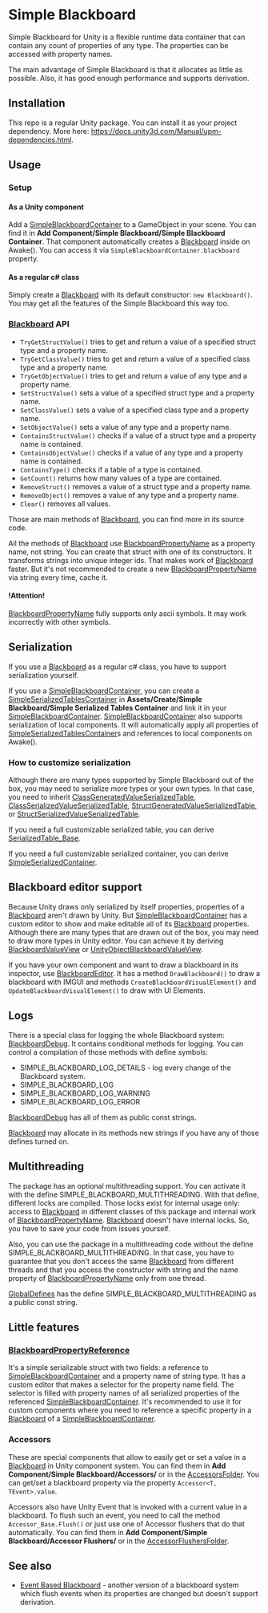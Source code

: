 # Simple Blackboard
Simple Blackboard for Unity is a flexible runtime data container that can contain any count of properties of any type.
The properties can be accessed with property names.

The main advantage of Simple Blackboard is that it allocates as little as possible.
Also, it has good enough performance and supports derivation.

## Installation

This repo is a regular Unity package. You can install it as your project dependency.
More here: https://docs.unity3d.com/Manual/upm-dependencies.html.

## Usage

### Setup

#### As a Unity component

Add a [SimpleBlackboardContainer] to a GameObject in your scene.
You can find it in **Add Component/Simple Blackboard/Simple Blackboard Container**.
That component automatically creates a [Blackboard] inside on Awake().
You can access it via `SimpleBlackboardContainer.blackboard` property.

#### As a regular c# class

Simply create a [Blackboard] with its default constructor: `new Blackboard()`.
You may get all the features of the Simple Blackboard this way too.


### [Blackboard] API

- `TryGetStructValue()` tries to get and return a value of a specified struct type and a property name.
- `TryGetClassValue()` tries to get and return a value of a specified class type and a property name.
- `TryGetObjectValue()` tries to get and return a value of any type and a property name.
- `SetStructValue()` sets a value of a specified struct type and a property name.
- `SetClassValue()` sets a value of a specified class type and a property name.
- `SetObjectValue()` sets a value of any type and a property name.
- `ContainsStructValue()` checks if a value of a struct type and a property name is contained.
- `ContainsObjectValue()` checks if a value of any type and a property name is contained.
- `ContainsType()` checks if a table of a type is contained.
- `GetCount()` returns how many values of a type are contained.
- `RemoveStruct()` removes a value of a struct type and a property name.
- `RemoveObject()` removes a value of any type and a property name.
- `Clear()` removes all values.

Those are main methods of [Blackboard], you can find more in its source code.

All the methods of [Blackboard] use [BlackboardPropertyName]
as a property name, not string. You can create that struct with one of its constructors. 
It transforms strings into unique integer ids. That makes work of [Blackboard] faster. 
But it's not recommended to create a new [BlackboardPropertyName] via string every time, cache it.

#### !Attention!

[BlackboardPropertyName] fully supports only ascii symbols. It may work incorrectly with other symbols.

## Serialization

If you use a [Blackboard] as a regular c# class, you have to support serialization yourself.

If you use a [SimpleBlackboardContainer], you can create a [SimpleSerializedTablesContainer]
in **Assets/Create/Simple Blackboard/Simple Serialized Tables Container** 
and link it in your [SimpleBlackboardContainer].
[SimpleBlackboardContainer] also supports serialization of local components.
It will automatically apply all properties of [SimpleSerializedTablesContainer]s and references 
to local components on Awake().

### How to customize serialization

Although there are many types supported by Simple Blackboard out of the box, 
you may need to serialize more types or your own types.
In that case, you need to inherit [ClassGeneratedValueSerializedTable], [ClassSerializedValueSerializedTable],
[StructGeneratedValueSerializedTable], or [StructSerializedValueSerializedTable].

If you need a full customizable serialized table, you can derive [SerializedTable_Base].

If you need a full customizable serialized container, you can derive [SimpleSerializedContainer].

## Blackboard editor support

Because Unity draws only serialized by itself properties, 
properties of a [Blackboard] aren't drawn by Unity. 
But [SimpleBlackboardContainer] has a custom editor to show and make editable all of its [Blackboard] properties.
Although there are many types that are drawn out of the box, you may need to draw more types in Unity editor. 
You can achieve it by deriving [BlackboardValueView] or [UnityObjectBlackboardValueView].

If you have your own component and want to draw a blackboard in its inspector, use [BlackboardEditor].
It has a method `DrawBlackboard()` to draw a blackboard with IMGUI 
and methods `CreateBlackboardVisualElement()` and `UpdateBlackboardVisualElement()` to draw with UI Elements.

## Logs

There is a special class for logging the whole Blackboard system: [BlackboardDebug].
It contains conditional methods for logging. You can control a compilation of those methods with define symbols:
- SIMPLE_BLACKBOARD_LOG_DETAILS - log every change of the Blackboard system.
- SIMPLE_BLACKBOARD_LOG
- SIMPLE_BLACKBOARD_LOG_WARNING
- SIMPLE_BLACKBOARD_LOG_ERROR

[BlackboardDebug] has all of them as public const strings.

[Blackboard] may allocate in its methods new strings if you have any of those defines turned on.

## Multithreading

The package has an optional multithreading support. 
You can activate it with the define SIMPLE_BLACKBOARD_MULTITHREADING.
With that define, different locks are compiled. 
Those locks exist for internal usage only: access to [Blackboard]
in different classes of this package and internal work of [BlackboardPropertyName].
[Blackboard] doesn't have internal locks. So, you have to save your code from issues yourself.

Also, you can use the package in a multithreading code without the define SIMPLE_BLACKBOARD_MULTITHREADING.
In that case, you have to guarantee that you don't access the same [Blackboard]
from different threads and that you access the constructor with string 
and the name property of [BlackboardPropertyName] only from one thread.

[GlobalDefines] has the define SIMPLE_BLACKBOARD_MULTITHREADING as a public const string.

## Little features

### [BlackboardPropertyReference]

It's a simple serializable struct with two fields: a reference to [SimpleBlackboardContainer]
and a property name of string type. It has a custom editor that makes a selector for the property name field. 
The selector is filled with property names of all serialized properties 
of the referenced [SimpleBlackboardContainer].
It's recommended to use it for custom components 
where you need to reference a specific property in a [Blackboard] of a [SimpleBlackboardContainer].

### Accessors

These are special components that allow to easily get or set a value in a [Blackboard] 
in Unity component system.
You can find them in **Add Component/Simple Blackboard/Accessors/** or in the [AccessorsFolder].
You can get/set a blackboard property via the property `Accessor<T, TEvent>.value`.

Accessors also have Unity Event that is invoked with a current value in a blackboard. 
To flush such an event, you need to call the method `Accessor_Base.Flush()` 
or just use one of Accessor flushers that do that automatically.
You can find them in **Add Component/Simple Blackboard/Accessor Flushers/** or in the [AccessorFlushersFolder].

## See also
- [Event Based Blackboard](https://github.com/ZorPastaman/Event-Based-Blackboard) - 
another version of a blackboard system which flush events when its properties are changed 
but doesn't support derivation.

[Blackboard]: Runtime/Core/Blackboard.cs
[BlackboardPropertyName]: Runtime/Core/BlackboardPropertyName.cs
[SimpleBlackboardContainer]: Runtime/Components/SimpleBlackboardContainer.cs
[BlackboardPropertyReference]: Runtime/Components/BlackboardPropertyReference.cs
[SimpleSerializedContainer]: Runtime/Serialization/SimpleSerializedContainer.cs
[SimpleSerializedTablesContainer]: Runtime/Serialization/SimpleSerializedTablesContainer.cs
[SerializedTable_Base]: Runtime/Serialization/SerializedTables/SerializedTable_Base.cs
[ClassGeneratedValueSerializedTable]: Runtime/Serialization/SerializedTables/ClassGeneratedValueSerializedTable.cs
[ClassSerializedValueSerializedTable]: Runtime/Serialization/SerializedTables/ClassSerializedValueSerializedTable.cs
[StructGeneratedValueSerializedTable]: Runtime/Serialization/SerializedTables/StructGeneratedValueSerializedTable.cs
[StructSerializedValueSerializedTable]: Runtime/Serialization/SerializedTables/StructSerializedValueSerializedTable.cs
[BlackboardDebug]: Runtime/Debug/BlackboardDebug.cs
[BlackboardValueView]: Editor/ValueViews/BlackboardValueView.cs
[UnityObjectBlackboardValueView]: Editor/ValueViews/Implementations/UnityObjectBlackboardValueView.cs
[BlackboardEditor]: Editor/EditorTools/BlackboardEditor.cs
[GlobalDefines]: Runtime/GlobalDefines.cs
[AccessorsFolder]: Runtime/Components/Accessors
[AccessorFlushersFolder]: Runtime/Components/AccessorFlushers
